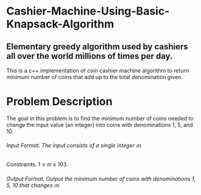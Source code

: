 # Cashier-Machine-Using-Basic-Knapsack-Algorithm
## Elementary greedy algorithm used by cashiers all over the world millions of times per day. 
This is a c++ implementation of coin cashier machine algorithm to return minimum number of coins that add up to the total denomination given.
 
# Problem Description
The goal in this problem is to find the minimum number of coins needed to change the input value (an integer) into coins with denominations 1, 5, and 10.
###### Input Format. The input consists of a single integer 𝑚.
Constraints. 1 ≤ 𝑚 ≤ 103.
###### Output Format. Output the minimum number of coins with denominations 1, 5, 10 that changes 𝑚.

